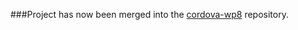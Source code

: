 ###Project has now been merged into the [cordova-wp8](https://github.com/apache/cordova-wp8) repository.
